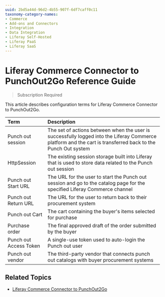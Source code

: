 ```yaml
---
uuid: 2bd5a44d-96d2-4b55-907f-6df7caff0c11
taxonomy-category-names:
- Commerce
- Add-ons and Connectors
- Integration
- Data Integration
- Liferay Self-Hosted
- Liferay PaaS
- Liferay SaaS
---
```

# Liferay Commerce Connector to PunchOut2Go Reference Guide

> Subscription Required

This article describes configuration terms for Liferay Commerce Connector to PunchOut2Go.

| Term | Description |
| :--- | :--- |
| Punch out session | The set of actions between when the user is successfully logged into the Liferay Commerce platform and the cart is transferred back to the Punch Out system |
| HttpSession | The existing session storage built into Liferay that is used to store data related to the Punch out session |
| Punch out Start URL | The URL for the user to start the Punch out session and go to the catalog page for the specified Liferay Commerce channel |
| Punch out Return URL | The URL for the user to return back to their procurement system |
| Punch out Cart | The cart containing the buyer's items selected for purchase |
| Purchase order | The final approved draft of the order submitted by the buyer |
| Punch out Access Token | A single-use token used to auto-login the Punch out user |
| Punch out vendor | The third-party vendor that connects punch out catalogs with buyer procurement systems |

## Related Topics

* [Liferay Commerce Connector to PunchOut2Go](./liferay-commerce-connector-to-punchout2go.md)
